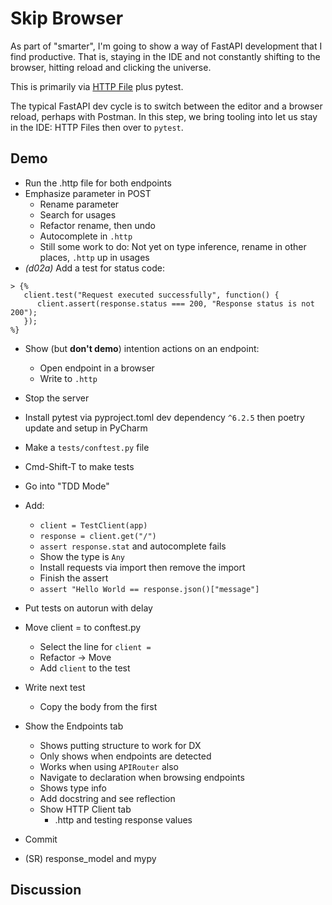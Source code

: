 # Skip Browser

As part of "smarter", I'm going to show a way of FastAPI development that I find productive.
That is, staying in the IDE and not constantly shifting to the browser, hitting reload and clicking the universe.

This is primarily via [HTTP File](https://www.jetbrains.com/help/pycharm/http-client-in-product-code-editor.html) plus pytest.

The typical FastAPI dev cycle is to switch between the editor and a browser reload, perhaps with Postman.
In this step, we bring tooling into let us stay in the IDE: HTTP Files then over to `pytest`. 

## Demo

- Run the .http file for both endpoints
- Emphasize parameter in POST
  - Rename parameter
  - Search for usages
  - Refactor rename, then undo
  - Autocomplete in `.http`
  - Still some work to do: Not yet on type inference, rename in other places, `.http` up in usages
- *(d02a)* Add a test for status code:
```
> {%
   client.test("Request executed successfully", function() {
      client.assert(response.status === 200, "Response status is not 200");
   });
%}
```
- Show (but **don't demo**) intention actions on an endpoint:
  - Open endpoint in a browser
  - Write to `.http`
- Stop the server
- Install pytest via pyproject.toml dev dependency `^6.2.5` then poetry update and setup in PyCharm
- Make a `tests/conftest.py` file
- Cmd-Shift-T to make tests
- Go into "TDD Mode"
- Add:
  - `client = TestClient(app)`
  - `response = client.get("/")`
  - `assert response.stat` and autocomplete fails
  - Show the type is `Any`
  - Install requests via import then remove the import
  - Finish the assert
  - `assert "Hello World == response.json()["message"]`
- Put tests on autorun with delay
- Move client = to conftest.py
  - Select the line for `client =` 
  - Refactor -> Move
  - Add `client` to the test
- Write next test
  - Copy the body from the first
- Show the Endpoints tab
  - Shows putting structure to work for DX
  - Only shows when endpoints are detected
  - Works when using `APIRouter` also
  - Navigate to declaration when browsing endpoints
  - Shows type info
  - Add docstring and see reflection
  - Show HTTP Client tab
    - .http and testing response values
- Commit

- (SR) response_model and mypy

## Discussion

